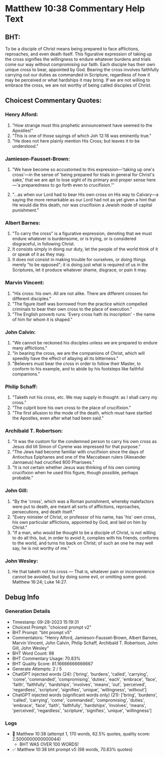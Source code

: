 # Matthew 10:38 Commentary Help Text

## BHT:
To be a disciple of Christ means being prepared to face afflictions, reproaches, and even death itself. This figurative expression of taking up the cross signifies the willingness to endure whatever burdens and trials come our way without compromising our faith. Each disciple has their own unique cross to bear, appointed by God. Bearing the cross involves faithfully carrying out our duties as commanded in Scripture, regardless of how it may be perceived or what hardships it may bring. If we are not willing to embrace the cross, we are not worthy of being called disciples of Christ.

## Choicest Commentary Quotes:
### Henry Alford:
1. "How strange must this prophetic announcement have seemed to the Apostles!"
2. "This is one of those sayings of which Joh 12:16 was eminently true."
3. "He does not here plainly mention His Cross; but leaves it to be understood."

### Jamieson-Fausset-Brown:
1. "We have become so accustomed to this expression—'taking up one's cross'—in the sense of 'being prepared for trials in general for Christ's sake,' that we are apt to lose sight of its primary and proper sense here—'a preparedness to go forth even to crucifixion.'"
 
2. "...as when our Lord had to bear His own cross on His way to Calvary—a saying the more remarkable as our Lord had not as yet given a hint that He would die this death, nor was crucifixion a Jewish mode of capital punishment."

### Albert Barnes:
1. "To carry the cross" is a figurative expression, denoting that we must endure whatever is burdensome, or is trying, or is considered disgraceful, in following Christ.
2. It consists simply in doing our duty, let the people of the world think of it or speak of it as they may.
3. It does not consist in making trouble for ourselves, or doing things merely "to be opposed"; it is doing just what is required of us in the Scriptures, let it produce whatever shame, disgrace, or pain it may.

### Marvin Vincent:
1. "His cross: his own. All are not alike. There are different crosses for different disciples."
2. "The figure itself was borrowed from the practice which compelled criminals to bear their own cross to the place of execution."
3. "The English proverb runs: 'Every cross hath its inscription' - the name of him for whom it is shaped."

### John Calvin:
1. "We cannot be reckoned his disciples unless we are prepared to endure many afflictions."
2. "In bearing the cross, we are the companions of Christ, which will speedily have the effect of allaying all its bitterness."
3. "Believers must bear the cross in order to follow their Master, to conform to his example, and to abide by his footsteps like faithful companions."

### Philip Schaff:
1. "Taketh not his cross, etc. We may supply in thought: as I shall carry my cross."
2. "The culprit bore his own cross to the place of crucifixion."
3. "The first allusion to the mode of the death, which must have startled the Apostles, even after what had been said."

### Archibald T. Robertson:
1. "It was the custom for the condemned person to carry his own cross as Jesus did till Simon of Cyrene was impressed for that purpose."
2. "The Jews had become familiar with crucifixion since the days of Antiochus Epiphanes and one of the Maccabean rulers (Alexander Jannaeus) had crucified 800 Pharisees."
3. "It is not certain whether Jesus was thinking of his own coming crucifixion when he used this figure, though possible, perhaps probable."

### John Gill:
1. "By the 'cross', which was a Roman punishment, whereby malefactors were put to death, are meant all sorts of afflictions, reproaches, persecutions, and death itself."
2. "Every minister of Christ, or professor of his name, has 'his' own cross, his own particular afflictions, appointed by God, and laid on him by Christ."
3. "If a man, who would be thought to be a disciple of Christ, is not willing to do all this, but, in order to avoid it, complies with his friends, conforms to the world, and turns his back on Christ; of such an one he may well say, he is not worthy of me."

### John Wesley:
1. He that taketh not his cross — That is, whatever pain or inconvenience cannot be avoided, but by doing some evil, or omitting some good. Matthew 16:24; Luke 14:27.


## Debug Info
### Generation Details
- Timestamp: 09-28-2023 15:19:31
- Choicest Prompt: "choicest prompt v2"
- BHT Prompt: "bht prompt v5"
- Commentators: "Henry Alford, Jamieson-Fausset-Brown, Albert Barnes, Marvin Vincent, John Calvin, Philip Schaff, Archibald T. Robertson, John Gill, John Wesley"
- BHT Word Count: 98
- BHT Commentary Usage: 70.83%
- BHT Quality Score: 81.16666666666667
- Generate Attempts: 2 / 5
- ChatGPT injected words (24):
	['bring', 'burdens', 'called', 'carrying', 'come', 'commanded', 'compromising', 'duties', 'each', 'embrace', 'face', 'faith', 'faithfully', 'hardships', 'involves', 'means', 'out', 'perceived', 'regardless', 'scripture', 'signifies', 'unique', 'willingness', 'without']
- ChatGPT injected words (significant words only) (21):
	['bring', 'burdens', 'called', 'carrying', 'come', 'commanded', 'compromising', 'duties', 'embrace', 'face', 'faith', 'faithfully', 'hardships', 'involves', 'means', 'perceived', 'regardless', 'scripture', 'signifies', 'unique', 'willingness']

### Logs
- 🔄 Matthew 10:38 (attempt 1, 170 words, 62.5% quotes, quality score: 2.5000000000000044) 
	- BHT WAS OVER 100 WORDS!
- ✅ Matthew 10:38 bht prompt v5 (98 words, 70.83% quotes)